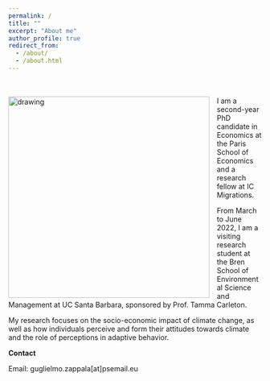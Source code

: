 ```yaml
---
permalink: /
title: ""
excerpt: "About me"
author_profile: true
redirect_from: 
  - /about/
  - /about.html
---
```

<br />
<!-- <img src=https://github.com/guglielmozappala/guglielmozappala.github.io/tree/master/images/upload copia.png style="width:740px;height:640px;"> -->
<br />
<!--![github small](/images/upload copia.png) -->
<img src="/images/upload.png" alt="drawing" width="400" height="400" style="float: left; padding-right:15px"/> I am a second-year PhD candidate in Economics at the Paris School of Economics and a research fellow at IC Migrations. <br>

From March to June 2022, I am a visiting research student at the Bren School of Environmental Science and Management at UC Santa Barbara, sponsored by Prof. Tamma Carleton. <br>

My research focuses on the socio-economic impact of climate change, as well as how individuals perceive and form their attitudes towards climate and the role of perceptions in adaptive behavior. <br>

**Contact**

Email: guglielmo.zappala[at]psemail.eu 
<br>
